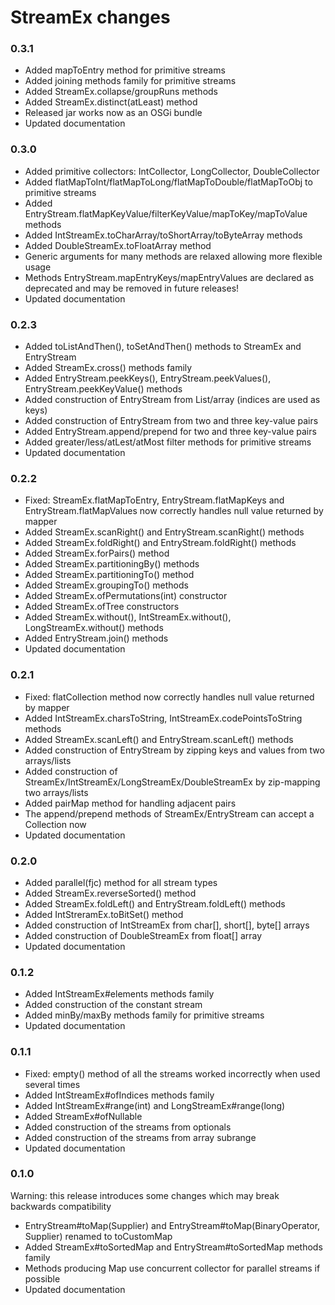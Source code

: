 # StreamEx changes

### 0.3.1

* Added mapToEntry method for primitive streams
* Added joining methods family for primitive streams
* Added StreamEx.collapse/groupRuns methods
* Added StreamEx.distinct(atLeast) method
* Released jar works now as an OSGi bundle
* Updated documentation

### 0.3.0

* Added primitive collectors: IntCollector, LongCollector, DoubleCollector
* Added flatMapToInt/flatMapToLong/flatMapToDouble/flatMapToObj to primitive streams
* Added EntryStream.flatMapKeyValue/filterKeyValue/mapToKey/mapToValue methods
* Added IntStreamEx.toCharArray/toShortArray/toByteArray methods
* Added DoubleStreamEx.toFloatArray method
* Generic arguments for many methods are relaxed allowing more flexible usage
* Methods EntryStream.mapEntryKeys/mapEntryValues are declared as deprecated and may be removed in future releases!
* Updated documentation

### 0.2.3

* Added toListAndThen(), toSetAndThen() methods to StreamEx and EntryStream
* Added StreamEx.cross() methods family
* Added EntryStream.peekKeys(), EntryStream.peekValues(), EntryStream.peekKeyValue() methods
* Added construction of EntryStream from List/array (indices are used as keys)
* Added construction of EntryStream from two and three key-value pairs
* Added EntryStream.append/prepend for two and three key-value pairs
* Added greater/less/atLest/atMost filter methods for primitive streams
* Updated documentation

### 0.2.2

* Fixed: StreamEx.flatMapToEntry, EntryStream.flatMapKeys and EntryStream.flatMapValues now correctly handles null value returned by mapper
* Added StreamEx.scanRight() and EntryStream.scanRight() methods
* Added StreamEx.foldRight() and EntryStream.foldRight() methods
* Added StreamEx.forPairs() method
* Added StreamEx.partitioningBy() methods
* Added StreamEx.partitioningTo() method
* Added StreamEx.groupingTo() methods
* Added StreamEx.ofPermutations(int) constructor
* Added StreamEx.ofTree constructors
* Added StreamEx.without(), IntStreamEx.without(), LongStreamEx.without() methods
* Added EntryStream.join() methods
* Updated documentation

### 0.2.1

* Fixed: flatCollection method now correctly handles null value returned by mapper
* Added IntStreamEx.charsToString, IntStreamEx.codePointsToString methods
* Added StreamEx.scanLeft() and EntryStream.scanLeft() methods
* Added construction of EntryStream by zipping keys and values from two arrays/lists
* Added construction of StreamEx/IntStreamEx/LongStreamEx/DoubleStreamEx by zip-mapping two arrays/lists
* Added pairMap method for handling adjacent pairs
* The append/prepend methods of StreamEx/EntryStream can accept a Collection now 
* Updated documentation

### 0.2.0

* Added parallel(fjc) method for all stream types
* Added StreamEx.reverseSorted() method
* Added StreamEx.foldLeft() and EntryStream.foldLeft() methods
* Added IntStreramEx.toBitSet() method
* Added construction of IntStreamEx from char[], short[], byte[] arrays
* Added construction of DoubleStreamEx from float[] array
* Updated documentation

### 0.1.2

* Added IntStreamEx#elements methods family
* Added construction of the constant stream
* Added minBy/maxBy methods family for primitive streams
* Updated documentation

### 0.1.1

* Fixed: empty() method of all the streams worked incorrectly when used several times
* Added IntStreamEx#ofIndices methods family
* Added IntStreamEx#range(int) and LongStreamEx#range(long)
* Added StreamEx#ofNullable
* Added construction of the streams from optionals
* Added construction of the streams from array subrange
* Updated documentation

### 0.1.0

Warning: this release introduces some changes which may break backwards compatibility

* EntryStream#toMap(Supplier) and EntryStream#toMap(BinaryOperator, Supplier) renamed to toCustomMap
* Added StreamEx#toSortedMap and EntryStream#toSortedMap methods family
* Methods producing Map use concurrent collector for parallel streams if possible
* Updated documentation
